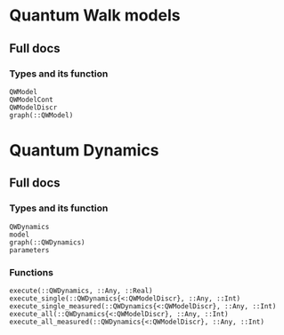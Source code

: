 
# Quantum Walk models

## Full docs

### Types and its function
```@docs 
QWModel
QWModelCont
QWModelDiscr
graph(::QWModel)
```

# Quantum Dynamics 

## Full docs

### Types and its function
```@docs 
QWDynamics
model
graph(::QWDynamics)
parameters
```

### Functions
```@docs
execute(::QWDynamics, ::Any, ::Real)
execute_single(::QWDynamics{<:QWModelDiscr}, ::Any, ::Int)
execute_single_measured(::QWDynamics{<:QWModelDiscr}, ::Any, ::Int)
execute_all(::QWDynamics{<:QWModelDiscr}, ::Any, ::Int)
execute_all_measured(::QWDynamics{<:QWModelDiscr}, ::Any, ::Int)
```
